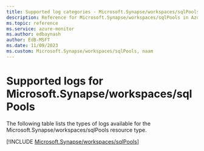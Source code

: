 ```yaml
---
title: Supported log categories - Microsoft.Synapse/workspaces/sqlPools
description: Reference for Microsoft.Synapse/workspaces/sqlPools in Azure Monitor Logs.
ms.topic: reference
ms.service: azure-monitor
ms.author: edbaynash
author: EdB-MSFT
ms.date: 11/09/2023
ms.custom: Microsoft.Synapse/workspaces/sqlPools, naam
---
```





# Supported logs for Microsoft.Synapse/workspaces/sqlPools  
The following table lists the types of logs available for the Microsoft.Synapse/workspaces/sqlPools resource type.
  
  
[!INCLUDE [Microsoft.Synapse/workspaces/sqlPools](./includes/microsoft-synapse-workspaces-sqlpools-logs-include.md)]
  
